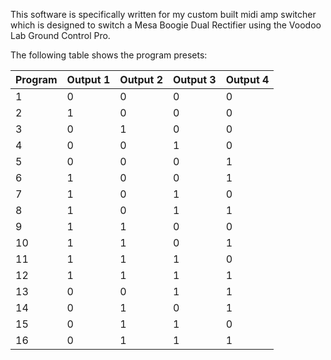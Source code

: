 This software is specifically written for my custom built midi amp switcher which is designed to switch a Mesa Boogie Dual Rectifier using the Voodoo Lab Ground Control Pro.

The following table shows the program presets:

|  Program  |  Output 1  |  Output 2  |  Output 3  |  Output 4  |
|-----------|------------|------------|------------|------------|
|      1    |     0      |      0     |      0     |     0      |
|      2    |     1      |      0     |      0     |     0      |
|      3    |     0      |      1     |      0     |     0      |
|      4    |     0      |      0     |      1     |     0      |
|      5    |     0      |      0     |      0     |     1      |
|      6    |     1      |      0     |      0     |     1      |
|      7    |     1      |      0     |      1     |     0      |
|      8    |     1      |      0     |      1     |     1      |
|      9    |     1      |      1     |      0     |     0      |
|     10    |     1      |      1     |      0     |     1      |
|     11    |     1      |      1     |      1     |     0      |
|     12    |     1      |      1     |      1     |     1      |
|     13    |     0      |      0     |      1     |     1      |
|     14    |     0      |      1     |      0     |     1      |
|     15    |     0      |      1     |      1     |     0      |
|     16    |     0      |      1     |      1     |     1      |
